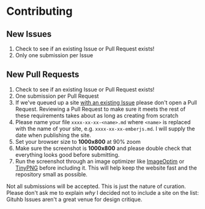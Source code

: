 # Contributing

## New Issues

  1. Check to see if an existing Issue or Pull Request exists!
  1. Only one submission per Issue

## New Pull Requests
  1. Check to see if an existing Issue or Pull Request exists!
  1. One submission per Pull Request
  1. If we've queued up a site [with an existing Issue](https://github.com/trek/beautiful-open/issues?q=author%3Atrek)
     please don't open a Pull Request. Reviewing a Pull Request to make sure it meets
     the rest of these requirements takes about as long as creating from scratch
  1. Please name your file `xxxx-xx-xx-<name>.md` where `<name>` is
     replaced with the name of your site, e.g. `xxxx-xx-xx-emberjs.md`.
     I will supply the date when publishing the site.
  1. Set your browser size to **1000x800** at 90% zoom
  1. Make sure the screenshot is **1000x800** and please double check that
     everything looks good before submitting.
  1. Run the screenshot through an image optimizer like
     [ImageOptim](https://imageoptim.com/) or [TinyPNG](https://tinypng.com/)
     before including it. This will help keep the website fast and the repository
     small as possible.

Not all submissions will be accepted. This is just the nature of curation. Please
don't ask me to explain _why_ I decided not to include a site on the list: Gituhb
Issues aren't a great venue for design critique.

